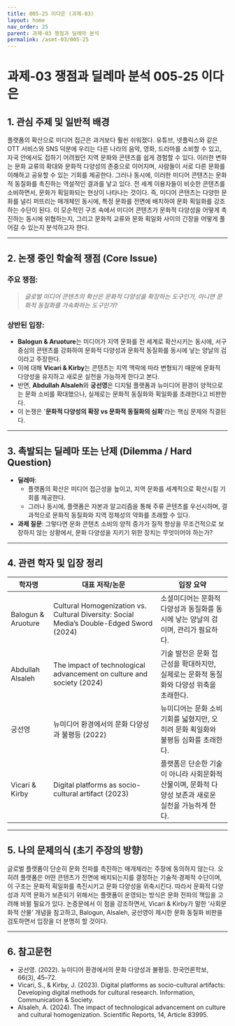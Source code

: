 ```yaml
---
title: 005-25 이다은 (과제-03)
layout: home
nav_order: 25
parent: 과제-03 쟁점과 딜레마 분석
permalink: /asmt-03/005-25
---
```


# 과제-03 쟁점과 딜레마 분석 005-25 이다은 

## 1. 관심 주제 및 일반적 배경

플랫폼의 확산으로 미디어 접근은 과거보다 훨씬 쉬워졌다. 유튜브, 넷플릭스와 같은 OTT 서비스와 SNS 덕분에 우리는 다른 나라의 음악, 영화, 드라마를 소비할 수 있고, 자국 안에서도 접하기 어려웠던 지역 문화와 콘텐츠를 쉽게 경험할 수 있다. 이러한 변화는 문화 교류의 확대와 문화적 다양성의 존중으로 이어지며, 사람들이 서로 다른 문화를 이해하고 공유할 수 있는 기회를 제공한다. 그러나 동시에, 이러한 미디어 콘텐츠는 문화적 동질화를 촉진하는 역설적인 결과를 낳고 있다. 전 세계 이용자들이 비슷한 콘텐츠를 소비하면서, 문화가 획일화되는 현상이 나타나는 것이다. 즉, 미디어 콘텐츠는 다양한 문화를 널리 퍼뜨리는 매개체인 동시에, 특정 문화를 전면에 배치하여 문화 획일화를 강조하는 수단이 된다. 이 모순적인 구조 속에서 미디어 콘텐츠가 문화적 다양성을 어떻게 촉진하는 동시에 위협하는지, 그리고 문화적 교류와 문화 획일화 사이의 긴장을 어떻게 풀어갈 수 있는지 분석하고자 한다. 

---

## 2. 논쟁 중인 학술적 쟁점 (Core Issue)

### 주요 쟁점:  

> *글로벌 미디어 콘텐츠의 확산은 문화적 다양성을 확장하는 도구인가, 아니면 문화적 동질화를 가속화하는 도구인가?*

### 상반된 입장:
- **Balogun & Aruoture**는 미디어가 지역 문화를 전 세계로 확산시키는 동시에, 서구 중심의 콘텐츠를 강화하여 문화적 다양성과 문화적 동질화를 동시에 낳는 양날의 검이라고 주장한다.
- 이에 대해 **Vicari & Kirby**는 콘텐츠는 지역 맥락에 따라 변형되기 때문에 문화적 다양성을 유지하고 새로운 실천을 가능하게 한다고 본다.
- 반면, **Abdullah Alsaleh**와 **궁선영**은 디지털 플랫폼과 뉴미디어 환경이 양적으로는 문화 소비를 확대했으나, 실제로는 문화적 동질화와 획일화를 초래한다고 비판한다.
- 이 논쟁은 '**문화적 다양성의 확장 vs 문화적 동질화의 심화**'라는 핵심 문제와 직결된다.

---

## 3. 촉발되는 딜레마 또는 난제 (Dilemma / Hard Question)

- **딜레마**: 
  - 플랫폼의 확산은 미디어 접근성을 높이고, 지역 문화를 세계적으로 확산시킬 기회를 제공한다.   
  - 그러나 동시에, 플랫폼은 자본과 알고리즘을 통해 주류 콘텐츠를 우선시하며, 결과적으로 문화적 동질화와 지역 정체성의 약화를 초래할 수 있다.
- **과제 질문**: 그렇다면 문화 콘텐츠 소비의 양적 증가가 질적 향상을 무조건적으로 보장하지 않는 상황에서, 문화 다양성을 지키기 위한 장치는 무엇이어야 하는가?

---

## 4. 관련 학자 및 입장 정리

| 학자명             | 대표 저작/논문                                   | 입장 요약 |
|--------------------|---------------------------------------------------|-----------|
| Balogun & Aruoture   | Cultural Homogenization vs. Cultural Diversity: Social Media’s Double-Edged Sword (2024)                          | 소셜미디어는 문화적 다양성과 동질화를 동시에 낳는 양날의 검이며, 관리가 필요하다. |
| Abdullah Alsaleh    | The impact of technological advancement on culture and society (2024)                                | 기술 발전은 문화 접근성을 확대하지만, 실제로는 문화적 동질화와 다양성 위축을 초래한다. |
| 궁선영     | 뉴미디어 환경에서의 문화 다양성과 불평등 (2022) | 뉴미디어는 문화 소비 기회를 넓혔지만, 오히려 문화 획일화와 불평등 심화를 초래한다. |
| Vicari & Kirby       | Digital platforms as socio-cultural artifact (2023)                   | 플랫폼은 단순한 기술이 아니라 사회문화적 산물이며, 문화적 다양성 보존과 새로운 실천을 가능하게 한다. |

---

## 5. 나의 문제의식 (초기 주장의 방향)

글로벌 플랫폼이 단순히 문화 전파를 촉진하는 매개체라는 주장에 동의하지 않는다. 오히려 플랫폼은 어떤 콘텐츠가 전면에 배치되는지를 결정하는 기술적·경제적 수단이며, 이 구조는 문화적 획일화를 촉진시키고 문화 다양성을 위축시킨다. 따라서 문화적 다양성과 지역 문화가 보존되기 위해서는 플랫폼이 운영되는 방식은 문화 전파의 책임을 고려해 바뀔 필요가 있다. 논증문에서 이 점을 강조하면서, Vicari & Kirby가 말한 ‘사회문화적 산물’ 개념을 참고하고, Balogun, Alsaleh, 궁선영이 제시한 문화 동질화 비판을 검토하면서 입장을 더 분명히 할 것이다.

---

## 6. 참고문헌

- 궁선영. (2022). 뉴미디어 환경에서의 문화 다양성과 불평등. 한국언론학보, 66(3), 45–72.
- Vicari, S., & Kirby, J. (2023). Digital platforms as socio-cultural artifacts: Developing digital methods for cultural research. Information, Communication & Society.
- Alsaleh, A. (2024). The impact of technological advancement on culture and cultural homogenization. Scientific Reports, 14, Article 83995.